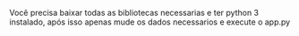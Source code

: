 Você precisa baixar todas as bibliotecas necessarias e ter python 3 instalado, após isso apenas mude os dados necessarios e execute o app.py
